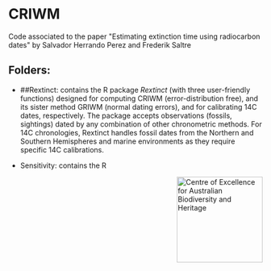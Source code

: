# CRIWM

Code associated to the paper "Estimating extinction time using radiocarbon dates" by Salvador Herrando Perez and Frederik Saltre



## Folders:

- ##Rextinct: contains the R package <em>Rextinct</em> (with three user-friendly functions) designed  for computing CRIWM (error-distribution free), and its sister method GRIWM (normal dating errors), and for calibrating 14C dates, respectively. The package accepts observations (fossils, sightings) dated by any combination of other chronometric methods. For 14C chronologies, Rextinct handles fossil dates from the Northern and Southern Hemispheres and marine environments as they require specific 14C calibrations. 

- Sensitivity: contains the R 

[<img src="CabahFCP.jpg" alt="Centre of Excellence for Australian Biodiversity and Heritage" width="170" align="right" />](http://EpicAustralia.org.au)